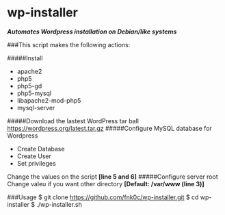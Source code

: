 # wp-installer
***Automates Wordpress installation on Debian/like systems***

###This script makes the following actions:

#####Install
* apache2
* php5
* php5-gd
* php5-mysql
* libapache2-mod-php5 
* mysql-server

#####Download the lastest WordPress tar ball
https://wordpress.org/latest.tar.gz
#####Configure MySQL database for Wordpress
* Create Database
* Create User
* Set privileges

Change the values on the script **[line 5 and 6]**
#####Configure server root
Change valeu if you want other directory **[Default: /var/www (line 3)]**

###Usage
    $ git clone https://github.com/fnk0c/wp-installer.git
    $ cd wp-installer
    $ ./wp-installer.sh
